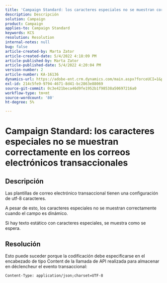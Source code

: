 ```yaml
---
title: 'Campaign Standard: los caracteres especiales no se muestran correctamente en los correos electrónicos transaccionales'
description: Descripción
solution: Campaign
product: Campaign
applies-to: Campaign Standard
keywords: KCS
resolution: Resolution
internal-notes: null
bug: false
article-created-by: Marta Zator
article-created-date: 5/4/2022 4:18:09 PM
article-published-by: Marta Zator
article-published-date: 5/4/2022 4:20:04 PM
version-number: 2
article-number: KA-16136
dynamics-url: https://adobe-ent.crm.dynamics.com/main.aspx?forceUCI=1&pagetype=entityrecord&etn=knowledgearticle&id=5e5514c7-c5cb-ec11-a7b5-6045bd00d4f5
exl-id: 214c5fe9-9794-4671-8d41-bc2863e88069
source-git-commit: 0c3e421beca46d9fe1952b1f98538a50697216a0
workflow-type: tm+mt
source-wordcount: '80'
ht-degree: 5%

---
```


# Campaign Standard: los caracteres especiales no se muestran correctamente en los correos electrónicos transaccionales

## Descripción


Las plantillas de correo electrónico transaccional tienen una configuración de utf-8 caracteres.

A pesar de esto, los caracteres especiales no se muestran correctamente cuando el campo es dinámico.

Si hay texto estático con caracteres especiales, se muestra como se espera.


## Resolución


Esto puede suceder porque la codificación debe especificarse en el encabezado de tipo Content de la llamada de API realizada para almacenar en déclencheur el evento transaccional:

`Content-Type: application/json;charset=UTF-8`
